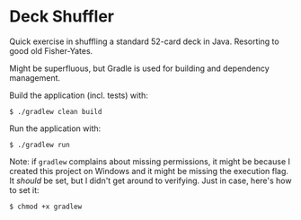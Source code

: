 # Deck Shuffler

Quick exercise in shuffling a standard 52-card deck in Java. Resorting to good old Fisher-Yates.

Might be superfluous, but Gradle is used for building and dependency management.

Build the application (incl. tests) with:

    $ ./gradlew clean build

Run the application with:

    $ ./gradlew run

Note: if `gradlew` complains about missing permissions, it might be because I created this project
on Windows and it might be missing the execution flag. It *should* be set, but I didn't get around
to verifying. Just in case, here's how to set it:

    $ chmod +x gradlew
